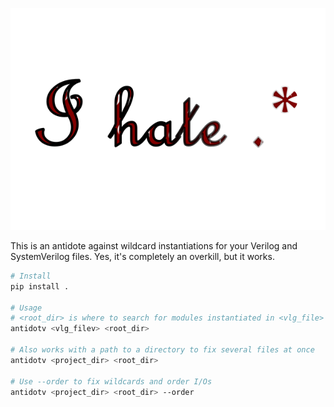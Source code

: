 ![I really hate .*](./docs/_static/antidote.png)

This is an antidote against wildcard instantiations for your Verilog and SystemVerilog files.
Yes, it's completely an overkill, but it works.

```bash
# Install
pip install .

# Usage
# <root_dir> is where to search for modules instantiated in <vlg_file>
antidotv <vlg_filev> <root_dir>

# Also works with a path to a directory to fix several files at once
antidotv <project_dir> <root_dir>

# Use --order to fix wildcards and order I/Os
antidotv <project_dir> <root_dir> --order
```